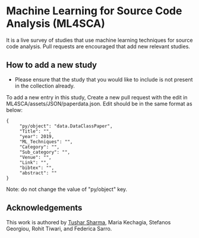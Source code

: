 # Machine Learning for Source Code Analysis (ML4SCA)

It is a live survey of studies that use machine learning techniques for source code analysis. Pull requests are encouraged that add new relevant studies.

## How to add a new study
- Please ensure that the study that you would like to include is not present in the collection already.

To add a new entry in this study, 
Create a new pull request with the edit in ML4SCA/assets/JSON/paperdata.json.
Edit should be in the same format as below: 

```
{
	 "py/object": "data.DataClassPaper",
	 "Title": "",
	 "year": 2019,
	 "ML_Techniques": "",
	 "Category": "",
	 "Sub_category": "",
	 "Venue": "",
	 "Link": "",
	 "bibtex": "",
	 "abstract": ""
}
```

Note: do not change the value of "py/object" key. 


## Acknowledgements
This work is authored by [Tushar Sharma](http://www.tusharma.in), Maria Kechagia, Stefanos Georgiou, Rohit Tiwari, and Federica Sarro.
